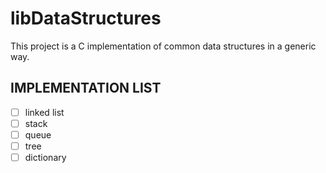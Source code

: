 # libDataStructures
This project is a C implementation of common data structures in a generic way.

## IMPLEMENTATION LIST
-[ ] linked list
-[ ] stack
-[ ] queue
-[ ] tree
-[ ] dictionary
